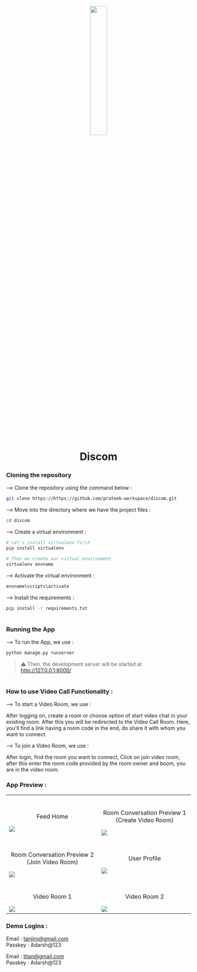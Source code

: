 <div align="center">
<img width="30%" src="https://github.com/prateek-workspace/discom/assets/110523559/001aa210-6a13-413f-aa58-5a7650e2cf33">

# Discom
</div>

### Cloning the repository

--> Clone the repository using the command below :
```bash
git clone https://https://github.com/prateek-workspace/discom.git

```

--> Move into the directory where we have the project files : 
```bash
cd discom

```

--> Create a virtual environment :
```bash
# Let's install virtualenv first
pip install virtualenv

# Then we create our virtual environment
virtualenv envname

```

--> Activate the virtual environment :
```bash
envname\scripts\activate

```

--> Install the requirements :
```bash
pip install -r requirements.txt

```

#

### Running the App

--> To run the App, we use :
```bash
python manage.py runserver

```

> ⚠ Then, the development server will be started at http://127.0.0.1:8000/

#

### How to use Video Call Functionality :

--> To start a Video Room, we use :

After logging on, create a room or choose option of start video chat in your existing room. After this you will be redirected to the Video Call Room. Here, you'll find a link having a room code in the end, do share it with whom you want to connect.

--> To join a Video Room, we use :

After login, find the room you want to connect, Click on join video room, after this enter the room code provided by the room owner and boom, you are in the video room.

### App Preview :

<table width="100%"> 
<tr>
<td width="50%">      
&nbsp; 
<br>
<p align="center">
  Feed Home
</p>
<img src="https://github.com/prateek-workspace/discom/assets/110523559/7fcdce3e-b372-43b9-821d-e33f234a9e84">
</td> 
<td width="50%">
<br>
<p align="center">
  Room Conversation Preview 1 (Create Video Room)
</p>
<img src="https://github.com/prateek-workspace/discom/assets/110523559/40960b31-45d5-47da-9a18-c20829ebc5fc">  
</td>
</tr>
<tr>
<td width="50%">      
&nbsp; 
<br>
<p align="center">
  Room Conversation Preview 2 (Join Video Room)
</p>
<img src="https://github.com/prateek-workspace/discom/assets/110523559/e66eb4be-eb2d-4ec2-bc70-16687fc0c406">
</td> 
<td width="50%">
<br>
<p align="center">
  User Profile
</p>
<img src="https://github.com/prateek-workspace/discom/assets/110523559/24e9c94a-be8e-4912-8640-352144116f48">  
</td>
</tr>
<tr>
<td width="50%">      
&nbsp; 
<br>
<p align="center">
  Video Room 1
</p>
<img src="https://github.com/prateek-workspace/discom/assets/110523559/2d6f0367-7144-4b3e-849a-8aac2a5519f3">
</td> 
<td width="50%">
<br>
<p align="center">
  Video Room 2
</p>
<img src="https://github.com/prateek-workspace/discom/assets/110523559/fa12b792-4197-41bf-ba25-0755399718ef">  
</td>
</tr>
</table>

### Demo Logins :

Email : tanjiro@gmail.com <br>
Passkey : Adarsh@123 
<br>

Email : titan@gmail.com <br>
Passkey : Adarsh@123 
<br>


